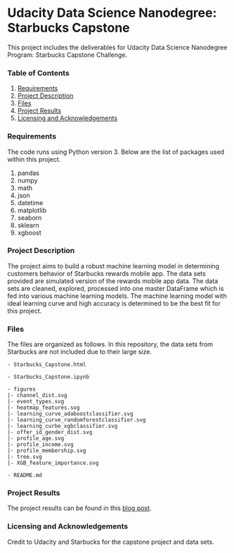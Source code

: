 # Udacity Data Science Nanodegree: Starbucks Capstone

This project includes the deliverables for Udacity Data Science Nanodegree Program: Starbucks Capstone Challenge.


### Table of Contents 

1. [Requirements](#requirements)
2. [Project Description](#description)
3. [Files](#files)
4. [Project Results](#results)
5. [Licensing and Acknowledgements](#licensing)

### Requirements<a name="requirements"></a>

The code runs using Python version 3. Below are the list of packages used within this project.

1. pandas
2. numpy 
3. math
4. json
5. datetime
6. matplotlib
7. seaborn
8. sklearn
9. xgboost

### Project Description<a name="description"></a>

The project aims to build a robust machine learning model in determining customers behavior of Starbucks rewards mobile app. The data sets provided are simulated version of the rewards mobile app data. The data sets are cleaned, explored, processed into one master DataFrame which is fed into various machine learning models. The machine learning model with ideal learning curve and high accuracy is determined to be the best fit for this project.

### Files<a name="files"></a>

The files are organized as follows. In this repository, the data sets from Starbucks are not included due to their large size. 

```
- Starbucks_Capstone.html

- Starbucks_Capstone.ipynb

- figures
|- channel_dist.svg
|- event_types.svg
|- heatmap_features.svg
|- learning_curve_adaboostclassifier.svg
|- learning_curve_randomforestclassifier.svg
|- learning_curbe_xgbclassifier.svg
|- offer_id_gender_dist.svg
|- profile_age.svg
|- profile_income.svg
|- profile_membership.svg
|- tree.svg
|- XGB_feature_importance.svg

- README.md
```

### Project Results<a name="results"></a>

The project results can be found in this [blog post](https://medium.com/@prabowoas1002/starbucks-capstone-challenge-16f4234d447b).

### Licensing and Acknowledgements<a name="licensing"></a>

Credit to Udacity and Starbucks for the capstone project and data sets. 
